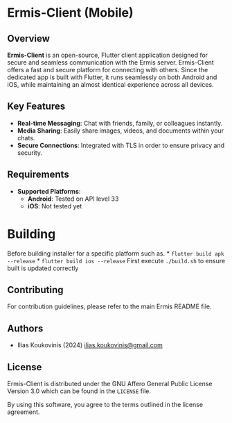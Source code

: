# Ermis-Client (Mobile)

[ilias.koukovinis@gmail.com]: https://mail.google.com/mail/u/0/?tab=rm&ogbl#search/ilias.koukovinis%40gmail.com

## Overview

**Ermis-Client** is an open-source, Flutter client application designed for secure and seamless communication with the Ermis server. Ermis-Client offers a fast and secure platform for connecting with others. Since the dedicated app is built with Flutter, it runs seamlessly on both Android and iOS, while maintaining an almost identical experience across all devices.

## Key Features

- **Real-time Messaging**: Chat with friends, family, or colleagues instantly.
- **Media Sharing**: Easily share images, videos, and documents within your chats.
- **Secure Connections**: Integrated with TLS in order to ensure privacy and security.

## Requirements

- **Supported Platforms**:
    - **Android**: Tested on API level 33  
    - **iOS**: Not tested yet  

# Building

Before building installer for a specific platform such as.
    * ```flutter build apk --release```
    * ```flutter build ios --release```
First execute ```./build.sh``` to ensure built is updated correctly

## Contributing

For contribution guidelines, please refer to the main Ermis README file.

## Authors

* Ilias Koukovinis (2024) [ilias.koukovinis@gmail.com]

## License

Ermis-Client is distributed under the GNU Affero General Public License Version 3.0 which can be found in the `LICENSE` file.

By using this software, you agree to the terms outlined in the license agreement.

